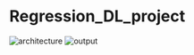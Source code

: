 # Regression_DL_project
 
![architecture](https://github.com/user-attachments/assets/7012d8b3-95cd-4e5f-ab46-f0ed7e89c72b)
![output](https://github.com/user-attachments/assets/e33da9bf-1c15-4ceb-8362-d8c23d6207dd)
